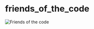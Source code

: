 # friends_of_the_code

![Friends of the code](https://media.tenor.com/XDAe8PDHSIMAAAAd/downsign-qr-code.gif)
